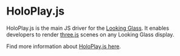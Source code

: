 # HoloPlay.js

HoloPlay.js is the main JS driver for the [Looking Glass](https://lookingglassfactory.com). It enables developers to render [three.js](https://threejs.org) scenes on any Looking Glass display.

Find more information about [HoloPlay.js here](https://lookingglassfactory.com/devtools/holoplay-js-library).
